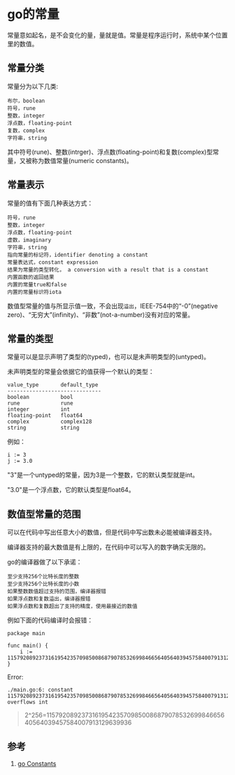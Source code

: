<!-- toc -->
# go的常量

常量意如起名，是不会变化的量，量就是值。常量是程序运行时，系统中某个位置里的数值。

## 常量分类

常量分为以下几类:

	布尔，boolean
	符号，rune
	整数，integer
	浮点数，floating-point
	复数，complex
	字符串，string

其中符号(rune)、整数(intrger)、浮点数(floating-point)和复数(complex)型常量，又被称为数值常量(numeric constants)。

## 常量表示

常量的值有下面几种表达方式：

	符号，rune
	整数，integer
	浮点数，floating-point
	虚数，imaginary
	字符串，string
	指向常量的标记符，identifier denoting a constant
	常量表达式，constant expression
	结果为常量的类型转化， a conversion with a result that is a constant
	内置函数的返回结果
	内置的常量true和false
	内置的常量标识符iota

数值型常量的值与所显示值一致，不会出现`溢出`，IEEE-754中的“-0”(negative zero)、“无穷大”(infinity)、“非数”(not-a-number)没有对应的常量。

## 常量的类型

常量可以是显示声明了类型的(typed)，也可以是未声明类型的(untyped)。

未声明类型的常量会依据它的值获得一个默认的类型：

	value_type       default_type
	------------------------------
	boolean          bool
	rune             rune
	integer          int
	floating-point   float64
	complex          complex128
	string           string

例如：

	i := 3
	j := 3.0

"3"是一个untyped的常量，因为3是一个整数，它的默认类型就是int。

"3.0"是一个浮点数，它的默认类型是float64。

## 数值型常量的范围

可以在代码中写出任意大小的数值，但是代码中写出数未必能被编译器支持。

编译器支持的最大数值是有上限的，在代码中可以写入的数字确实无限的。

go的编译器做了以下承诺：

	至少支持256个比特长度的整数
	至少支持256个比特长度的小数
	如果整数数值超过支持的范围，编译器报错
	如果浮点数和复数溢出，编译器报错
	如果浮点数和复数超出了支持的精度，使用最接近的数值

例如下面的代码编译时会报错：

	package main
	
	func main() {
		i := 115792089237316195423570985008687907853269984665640564039457584007913129639936
	}

Error:

	./main.go:6: constant 115792089237316195423570985008687907853269984665640564039457584007913129639936 overflows int

>2^256=115792089237316195423570985008687907853269984665640564039457584007913129639936

## 参考

1. [go Constants][1]

[1]: https://golang.org/ref/spec#Constants  "go Constants" 
